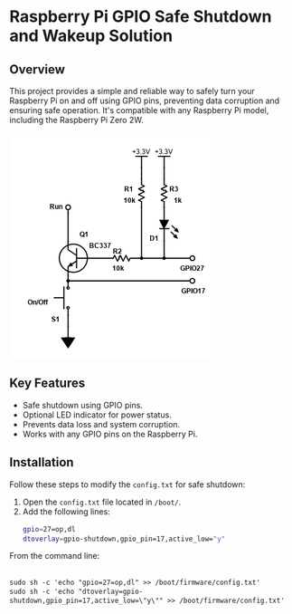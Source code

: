 # Raspberry Pi GPIO Safe Shutdown and Wakeup Solution

## Overview
This project provides a simple and reliable way to safely turn your Raspberry Pi on and off using GPIO pins, preventing data corruption and ensuring safe operation. It's compatible with any Raspberry Pi model, including the Raspberry Pi Zero 2W.

![Safe Shutdown Schematic](./images/Schematic.png)

## Key Features
- Safe shutdown using GPIO pins.
- Optional LED indicator for power status.
- Prevents data loss and system corruption.
- Works with any GPIO pins on the Raspberry Pi.

## Installation
Follow these steps to modify the `config.txt` for safe shutdown:

1. Open the `config.txt` file located in `/boot/`.
2. Add the following lines:
   ```bash
   gpio=27=op,dl
   dtoverlay=gpio-shutdown,gpio_pin=17,active_low="y"


From the command line:
```shell

sudo sh -c 'echo "gpio=27=op,dl" >> /boot/firmware/config.txt'
sudo sh -c 'echo "dtoverlay=gpio-shutdown,gpio_pin=17,active_low=\"y\"" >> /boot/firmware/config.txt'






